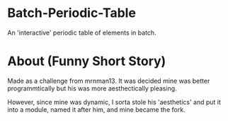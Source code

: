 Batch-Periodic-Table
====================

An 'interactive' periodic table of elements in batch.

About (Funny Short Story)
=========================

Made as a challenge from mrnman13. It was decided mine was better programmtically but his was more aesthectically pleasing.

However, since mine was dynamic, I sorta stole his 'aesthetics' and put it into a module, named it after him, and mine became the fork.
